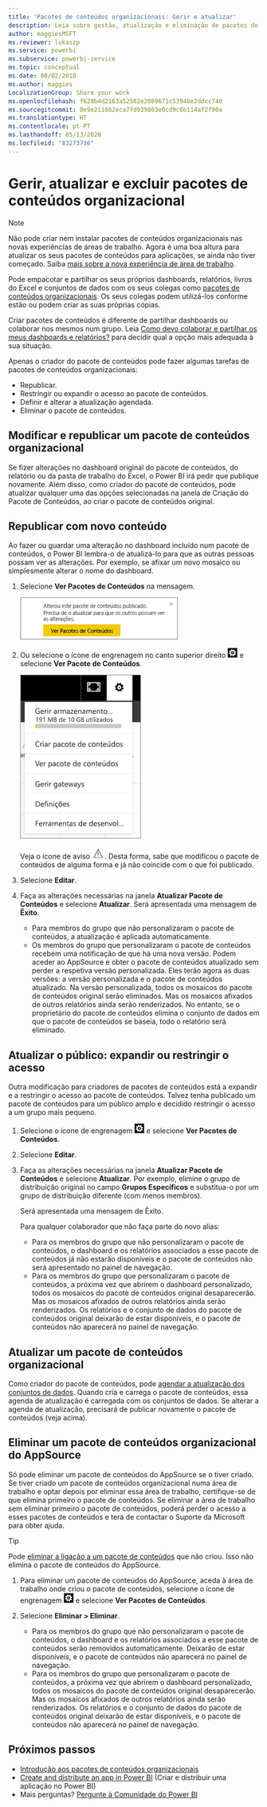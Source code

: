 ```yaml
---
title: 'Pacotes de conteúdos organizacionais: Gerir e atualizar'
description: Leia sobre gestão, atualização e eliminação de pacotes de conteúdos organizacionais no Power BI.
author: maggiesMSFT
ms.reviewer: lukaszp
ms.service: powerbi
ms.subservice: powerbi-service
ms.topic: conceptual
ms.date: 08/02/2018
ms.author: maggies
LocalizationGroup: Share your work
ms.openlocfilehash: f628b4d2163a52582e2089671c5394be2ddcc740
ms.sourcegitcommit: 0e9e211082eca7fd939803e0cd9c6b114af2f90a
ms.translationtype: HT
ms.contentlocale: pt-PT
ms.lasthandoff: 05/13/2020
ms.locfileid: "83273736"
---
```

# <a name="manage-update-and-delete-organizational-content-packs"></a>Gerir, atualizar e excluir pacotes de conteúdos organizacional
> [!NOTE]
> Não pode criar nem instalar pacotes de conteúdos organizacionais nas novas experiências de áreas de trabalho. Agora é uma boa altura para atualizar os seus pacotes de conteúdos para aplicações, se ainda não tiver começado. Saiba [mais sobre a nova experiência de área de trabalho](service-create-the-new-workspaces.md).
> 

Pode empacotar e partilhar os seus próprios dashboards, relatórios, livros do Excel e conjuntos de dados com os seus colegas como [pacotes de conteúdos organizacionais](service-organizational-content-pack-introduction.md). Os seus colegas podem utilizá-los conforme estão ou podem criar as suas próprias cópias.

Criar pacotes de conteúdos é diferente de partilhar dashboards ou colaborar nos mesmos num grupo. Leia [Como devo colaborar e partilhar os meus dashboards e relatórios?](service-how-to-collaborate-distribute-dashboards-reports.md) para decidir qual a opção mais adequada à sua situação.

Apenas o criador do pacote de conteúdos pode fazer algumas tarefas de pacotes de conteúdos organizacionais:

* Republicar.
* Restringir ou expandir o acesso ao pacote de conteúdos.
* Definir e alterar a atualização agendada.
* Eliminar o pacote de conteúdos.

## <a name="modify-and-re-publish-an-organizational-content-pack"></a>Modificar e republicar um pacote de conteúdos organizacional
Se fizer alterações no dashboard original do pacote de conteúdos, do relatório ou da pasta de trabalho do Excel, o Power BI irá pedir que publique novamente. Além disso, como criador do pacote de conteúdos, pode atualizar qualquer uma das opções selecionadas na janela de Criação do Pacote de Conteúdos, ao criar o pacote de conteúdos original. 

## <a name="republish-with-new-content"></a>Republicar com novo conteúdo
Ao fazer ou guardar uma alteração no dashboard incluído num pacote de conteúdos, o Power BI lembra-o de atualizá-lo para que as outras pessoas possam ver as alterações. Por exemplo, se afixar um novo mosaico ou simplesmente alterar o nome do dashboard.

1. Selecione **Ver Pacotes de Conteúdos** na mensagem.
   
   ![](media/service-organizational-content-pack-manage-update-delete/pbi_contpkchangesmessage.png)
2. Ou selecione o ícone de engrenagem no canto superior direito ![](media/service-organizational-content-pack-manage-update-delete/cog.png) e selecione **Ver Pacote de Conteúdos**.
   
   ![](media/service-organizational-content-pack-manage-update-delete/pbi_contpkview.png)
   
   Veja o ícone de aviso ![](media/service-organizational-content-pack-manage-update-delete/pbi_contpkwarningicon.png).  Desta forma, sabe que modificou o pacote de conteúdos de alguma forma e já não coincide com o que foi publicado.
3. Selecione **Editar**.  
4. Faça as alterações necessárias na janela **Atualizar Pacote de Conteúdos** e selecione **Atualizar**. Será apresentada uma mensagem de **Êxito**.
   
   * Para membros do grupo que não personalizaram o pacote de conteúdos, a atualização é aplicada automaticamente.
   * Os membros do grupo que personalizaram o pacote de conteúdos recebem uma notificação de que há uma nova versão.  Podem aceder ao AppSource e obter o pacote de conteúdos atualizado sem perder a respetiva versão personalizada.  Eles terão agora as duas versões: a versão personalizada e o pacote de conteúdos atualizado.  Na versão personalizada, todos os mosaicos do pacote de conteúdos original serão eliminados.  Mas os mosaicos afixados de outros relatórios ainda serão renderizados. No entanto, se o proprietário do pacote de conteúdos elimina o conjunto de dados em que o pacote de conteúdos se baseia, todo o relatório será eliminado.  

## <a name="update-the-audience-expand-or-restrict-access"></a>Atualizar o público: expandir ou restringir o acesso
Outra modificação para criadores de pacotes de conteúdos está a expandir e a restringir o acesso ao pacote de conteúdos.  Talvez tenha publicado um pacote de conteúdos para um público amplo e decidido restringir o acesso a um grupo mais pequeno.  

1. Selecione o ícone de engrenagem ![](media/service-organizational-content-pack-manage-update-delete/cog.png) e selecione **Ver Pacotes de Conteúdos**.
2. Selecione **Editar**. 
3. Faça as alterações necessárias na janela **Atualizar Pacote de Conteúdos** e selecione **Atualizar**. Por exemplo, elimine o grupo de distribuição original no campo **Grupos Específicos** e substitua-o por um grupo de distribuição diferente (com menos membros).
   
   Será apresentada uma mensagem de Êxito.
   
   Para qualquer colaborador que não faça parte do novo alias:
   
   * Para os membros do grupo que não personalizaram o pacote de conteúdos, o dashboard e os relatórios associados a esse pacote de conteúdos já não estarão disponíveis e o pacote de conteúdos não será apresentado no painel de navegação.
   * Para os membros do grupo que personalizaram o pacote de conteúdos, a próxima vez que abrirem o dashboard personalizado, todos os mosaicos do pacote de conteúdos original desaparecerão.  Mas os mosaicos afixados de outros relatórios ainda serão renderizados. Os relatórios e o conjunto de dados do pacote de conteúdos original deixarão de estar disponíveis, e o pacote de conteúdos não aparecerá no painel de navegação.   

## <a name="refresh-an-organizational-content-pack"></a>Atualizar um pacote de conteúdos organizacional
Como criador do pacote de conteúdos, pode [agendar a atualização dos conjuntos de dados](../connect-data/refresh-data.md).  Quando cria e carrega o pacote de conteúdos, essa agenda de atualização é carregada com os conjuntos de dados. Se alterar a agenda de atualização, precisará de publicar novamente o pacote de conteúdos (veja acima).

## <a name="delete-an-organizational-content-pack-from-appsource"></a>Eliminar um pacote de conteúdos organizacional do AppSource
Só pode eliminar um pacote de conteúdos do AppSource se o tiver criado. Se tiver criado um pacote de conteúdos organizacional numa área de trabalho e optar depois por eliminar essa área de trabalho, certifique-se de que elimina primeiro o pacote de conteúdos. Se eliminar a área de trabalho sem eliminar primeiro o pacote de conteúdos, poderá perder o acesso a esses pacotes de conteúdos e terá de contactar o Suporte da Microsoft para obter ajuda. 

> [!TIP]
> Pode [eliminar a ligação a um pacote de conteúdos](service-organizational-content-pack-disconnect.md) que não criou. Isso não elimina o pacote de conteúdos do AppSource.
> 
> 

1. Para eliminar um pacote de conteúdos do AppSource, aceda à área de trabalho onde criou o pacote de conteúdos, selecione o ícone de engrenagem ![](media/service-organizational-content-pack-manage-update-delete/cog.png) e selecione **Ver Pacotes de Conteúdos**.
2. Selecione **Eliminar \> Eliminar**. 
   
   * Para os membros do grupo que não personalizaram o pacote de conteúdos, o dashboard e os relatórios associados a esse pacote de conteúdos serão removidos automaticamente. Deixarão de estar disponíveis, e o pacote de conteúdos não aparecerá no painel de navegação.
   * Para os membros do grupo que personalizaram o pacote de conteúdos, a próxima vez que abrirem o dashboard personalizado, todos os mosaicos do pacote de conteúdos original desaparecerão.  Mas os mosaicos afixados de outros relatórios ainda serão renderizados. Os relatórios e o conjunto de dados do pacote de conteúdos original deixarão de estar disponíveis, e o pacote de conteúdos não aparecerá no painel de navegação.   

## <a name="next-steps"></a>Próximos passos
* [Introdução aos pacotes de conteúdos organizacionais](service-organizational-content-pack-introduction.md)
* [Create and distribute an app in Power BI](service-create-distribute-apps.md) (Criar e distribuir uma aplicação no Power BI) 
* Mais perguntas? [Pergunte à Comunidade do Power BI](https://community.powerbi.com/)

